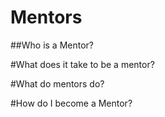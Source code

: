# Mentors

##Who is a Mentor?

#What does it take to be a mentor?

#What do mentors do?

#How do I become a Mentor?

